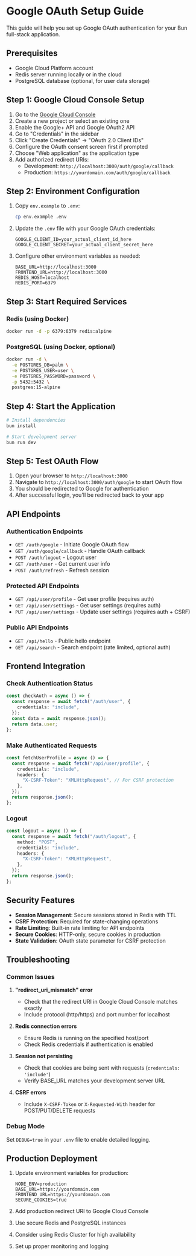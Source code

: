 # Google OAuth Setup Guide

This guide will help you set up Google OAuth authentication for your Bun full-stack application.

## Prerequisites

- Google Cloud Platform account
- Redis server running locally or in the cloud
- PostgreSQL database (optional, for user data storage)

## Step 1: Google Cloud Console Setup

1. Go to the [Google Cloud Console](https://console.cloud.google.com/)
2. Create a new project or select an existing one
3. Enable the Google+ API and Google OAuth2 API
4. Go to "Credentials" in the sidebar
5. Click "Create Credentials" → "OAuth 2.0 Client IDs"
6. Configure the OAuth consent screen first if prompted
7. Choose "Web application" as the application type
8. Add authorized redirect URIs:
   - Development: `http://localhost:3000/auth/google/callback`
   - Production: `https://yourdomain.com/auth/google/callback`

## Step 2: Environment Configuration

1. Copy `env.example` to `.env`:

   ```bash
   cp env.example .env
   ```

2. Update the `.env` file with your Google OAuth credentials:

   ```env
   GOOGLE_CLIENT_ID=your_actual_client_id_here
   GOOGLE_CLIENT_SECRET=your_actual_client_secret_here
   ```

3. Configure other environment variables as needed:
   ```env
   BASE_URL=http://localhost:3000
   FRONTEND_URL=http://localhost:3000
   REDIS_HOST=localhost
   REDIS_PORT=6379
   ```

## Step 3: Start Required Services

### Redis (using Docker)

```bash
docker run -d -p 6379:6379 redis:alpine
```

### PostgreSQL (using Docker, optional)

```bash
docker run -d \
  -e POSTGRES_DB=palm \
  -e POSTGRES_USER=user \
  -e POSTGRES_PASSWORD=password \
  -p 5432:5432 \
  postgres:15-alpine
```

## Step 4: Start the Application

```bash
# Install dependencies
bun install

# Start development server
bun run dev
```

## Step 5: Test OAuth Flow

1. Open your browser to `http://localhost:3000`
2. Navigate to `http://localhost:3000/auth/google` to start OAuth flow
3. You should be redirected to Google for authentication
4. After successful login, you'll be redirected back to your app

## API Endpoints

### Authentication Endpoints

- `GET /auth/google` - Initiate Google OAuth flow
- `GET /auth/google/callback` - Handle OAuth callback
- `POST /auth/logout` - Logout user
- `GET /auth/user` - Get current user info
- `POST /auth/refresh` - Refresh session

### Protected API Endpoints

- `GET /api/user/profile` - Get user profile (requires auth)
- `GET /api/user/settings` - Get user settings (requires auth)
- `PUT /api/user/settings` - Update user settings (requires auth + CSRF)

### Public API Endpoints

- `GET /api/hello` - Public hello endpoint
- `GET /api/search` - Search endpoint (rate limited, optional auth)

## Frontend Integration

### Check Authentication Status

```typescript
const checkAuth = async () => {
  const response = await fetch("/auth/user", {
    credentials: "include",
  });
  const data = await response.json();
  return data.user;
};
```

### Make Authenticated Requests

```typescript
const fetchUserProfile = async () => {
  const response = await fetch("/api/user/profile", {
    credentials: "include",
    headers: {
      "X-CSRF-Token": "XMLHttpRequest", // For CSRF protection
    },
  });
  return response.json();
};
```

### Logout

```typescript
const logout = async () => {
  const response = await fetch("/auth/logout", {
    method: "POST",
    credentials: "include",
    headers: {
      "X-CSRF-Token": "XMLHttpRequest",
    },
  });
  return response.json();
};
```

## Security Features

- **Session Management**: Secure sessions stored in Redis with TTL
- **CSRF Protection**: Required for state-changing operations
- **Rate Limiting**: Built-in rate limiting for API endpoints
- **Secure Cookies**: HTTP-only, secure cookies in production
- **State Validation**: OAuth state parameter for CSRF protection

## Troubleshooting

### Common Issues

1. **"redirect_uri_mismatch" error**
   - Check that the redirect URI in Google Cloud Console matches exactly
   - Include protocol (http/https) and port number for localhost

2. **Redis connection errors**
   - Ensure Redis is running on the specified host/port
   - Check Redis credentials if authentication is enabled

3. **Session not persisting**
   - Check that cookies are being sent with requests (`credentials: 'include'`)
   - Verify BASE_URL matches your development server URL

4. **CSRF errors**
   - Include `X-CSRF-Token` or `X-Requested-With` header for POST/PUT/DELETE requests

### Debug Mode

Set `DEBUG=true` in your `.env` file to enable detailed logging.

## Production Deployment

1. Update environment variables for production:

   ```env
   NODE_ENV=production
   BASE_URL=https://yourdomain.com
   FRONTEND_URL=https://yourdomain.com
   SECURE_COOKIES=true
   ```

2. Add production redirect URI to Google Cloud Console

3. Use secure Redis and PostgreSQL instances

4. Consider using Redis Cluster for high availability

5. Set up proper monitoring and logging
